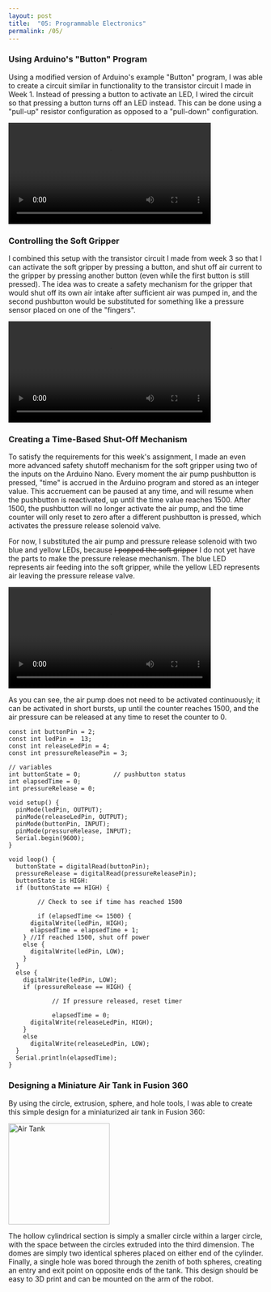 ```yaml
---
layout: post
title:  "05: Programmable Electronics"
permalink: /05/
---
```


### Using Arduino's \"Button\" Program

Using a modified version of Arduino's example \"Button\" program, I was able to create a circuit similar in functionality to the transistor circuit I made in Week 1. Instead of pressing a button to activate an LED, I wired the circuit so that pressing a button turns off an LED instead. This can be done using a \"pull-up\" resistor configuration as opposed to a \"pull-down\" configuration.

<video width="400" controls>
	<source src="button.mp4" type="video/mp4">
</video>

### Controlling the Soft Gripper

I combined this setup with the transistor circuit I made from week 3 so that I can activate the soft gripper by pressing a button, and shut off air current to the gripper by pressing another button \(even while the first button is still pressed\). The idea was to create a safety mechanism for the gripper that would shut off its own air intake after sufficient air was pumped in, and the second pushbutton would be substituted for something like a pressure sensor placed on one of the \"fingers\".

<video width="400" controls>
	<source src="gripper.mp4" type="video/mp4">
</video>

### Creating a Time-Based Shut-Off Mechanism

To satisfy the requirements for this week's assignment, I made an even more advanced safety shutoff mechanism for the soft gripper using two of the inputs on the Arduino Nano. Every moment the air pump pushbutton is pressed, \"time\" is accrued in the Arduino program and stored as an integer value. This accruement can be paused at any time, and will resume when the pushbutton is reactivated, up until the time value reaches 1500. After 1500, the pushbutton will no longer activate the air pump, and the time counter will only reset to zero after a different pushbutton is pressed, which activates the pressure release solenoid valve.

For now, I substituted the air pump and pressure release solenoid with two blue and yellow LEDs, because ~~I popped the soft gripper~~ I do not yet have the parts to make the pressure release mechanism. The blue LED represents air feeding into the soft gripper, while the yellow LED represents air leaving the pressure release valve.

<video width="400" controls>
	<source src="timecounter.mp4" type="video/mp4">
</video>

As you can see, the air pump does not need to be activated continuously; it can be activated in short bursts, up until the counter reaches 1500, and the air pressure can be released at any time to reset the counter to 0.

```
const int buttonPin = 2;     
const int ledPin =  13;      
const int releaseLedPin = 4;
const int pressureReleasePin = 3;

// variables
int buttonState = 0;         // pushbutton status
int elapsedTime = 0;
int pressureRelease = 0;

void setup() {
  pinMode(ledPin, OUTPUT);
  pinMode(releaseLedPin, OUTPUT);
  pinMode(buttonPin, INPUT);
  pinMode(pressureRelease, INPUT);
  Serial.begin(9600);
}

void loop() {
  buttonState = digitalRead(buttonPin);
  pressureRelease = digitalRead(pressureReleasePin);
  buttonState is HIGH:
  if (buttonState == HIGH) {

		// Check to see if time has reached 1500

		if (elapsedTime <= 1500) {
      digitalWrite(ledPin, HIGH);
      elapsedTime = elapsedTime + 1;
    } //If reached 1500, shut off power
    else {
      digitalWrite(ledPin, LOW);
    }
  }
  else {
    digitalWrite(ledPin, LOW);
    if (pressureRelease == HIGH) {

			// If pressure released, reset timer

			elapsedTime = 0;
      digitalWrite(releaseLedPin, HIGH);
    }
    else
      digitalWrite(releaseLedPin, LOW);
  }
  Serial.println(elapsedTime);
}
```

### Designing a Miniature Air Tank in Fusion 360

By using the circle, extrusion, sphere, and hole tools, I was able to create this simple design for a miniaturized air tank in Fusion 360:

<img src="airtank.png" alt="Air Tank" style="height: 200px; max-width: 48%">

The hollow cylindrical section is simply a smaller circle within a larger circle, with the space between the circles extruded into the third dimension. The domes are simply two identical spheres placed on either end of the cylinder. Finally, a single hole was bored through the zenith of both spheres, creating an entry and exit point on opposite ends of the tank. This design should be easy to 3D print and can be mounted on the arm of the robot.
